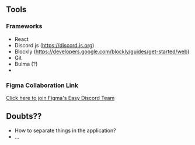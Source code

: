
## Tools

### Frameworks
- React
- Discord.js (https://discord.js.org)
- Blockly (https://developers.google.com/blockly/guides/get-started/web)
- Git
- Bulma (?)
- 
### Figma Collaboration Link
[Click here to join Figma's Easy Discord Team](https://www.figma.com/file/CUFgIn8IB08OqN0sUSQJMz/Easy-Discord?type=design&node-id=0%3A1&t=dYCPOwzNPzpY8MlE-1)

## Doubts??
- How to separate things in the application?
- ...
